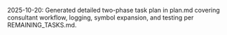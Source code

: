2025-10-20: Generated detailed two-phase task plan in plan.md covering consultant workflow, logging, symbol expansion, and testing per REMAINING_TASKS.md.

